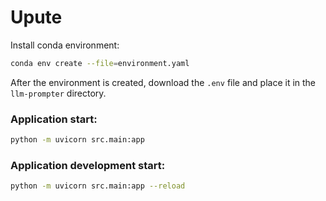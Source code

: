 # Upute

Install conda environment:

```bash
conda env create --file=environment.yaml
```

After the environment is created, download the `.env` file and place it in the `llm-prompter` directory.

### Application start:

```bash
python -m uvicorn src.main:app
```

### Application development start:

```bash
python -m uvicorn src.main:app --reload
```
